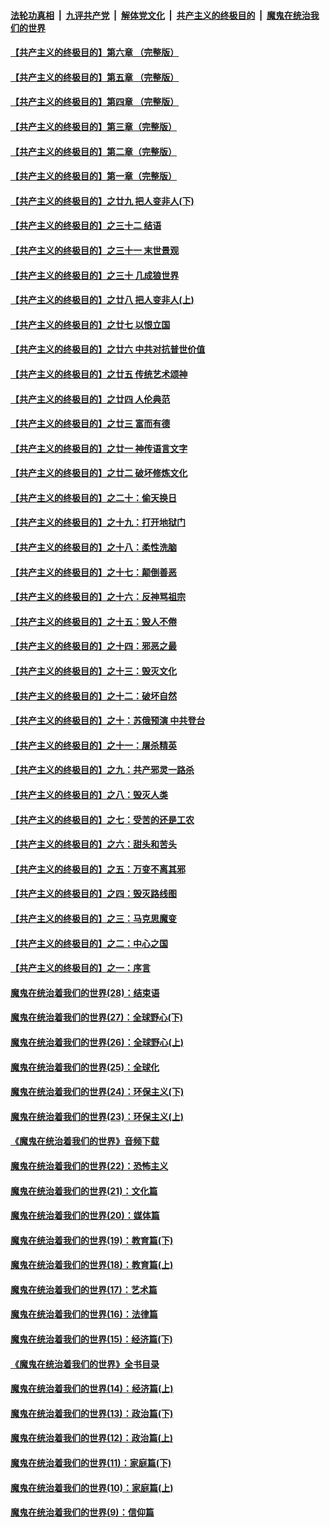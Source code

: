 ####  [法轮功真相](../../../../basic/blob/master/README.md?t=04211501) &nbsp;|&nbsp; [九评共产党](../../../../9ping.md/blob/master/README.md?t=04211501) &nbsp;|&nbsp; [解体党文化](../../../../jtdwh.md/blob/master/README.md?t=04211501)  &nbsp;|&nbsp; [共产主义的终极目的](../../../../gczydzjmd.md/blob/master/README.md?t=04211501) &nbsp;|&nbsp; [魔鬼在统治我们的世界](../../../../mgztzwmdsj.md/blob/master/README.md?t=04211501) 

#### [【共产主义的终极目的】第六章 （完整版）](../pages/nsc422/n11428913.md?t=04211501) 

#### [【共产主义的终极目的】第五章 （完整版）](../pages/nsc422/n11428912.md?t=04211501) 

#### [【共产主义的终极目的】第四章 （完整版）](../pages/nsc422/n11428907.md?t=04211501) 

#### [【共产主义的终极目的】第三章（完整版）](../pages/nsc422/n11428848.md?t=04211501) 

#### [【共产主义的终极目的】第二章（完整版）](../pages/nsc422/n11428831.md?t=04211501) 

#### [【共产主义的终极目的】第一章（完整版）](../pages/nsc422/n11417651.md?t=04211501) 

#### [【共产主义的终极目的】之廿九 把人变非人(下)](../pages/nsc422/n11344140.md?t=04211501) 

#### [【共产主义的终极目的】之三十二 结语](../pages/nsc422/n11360535.md?t=04211501) 

#### [【共产主义的终极目的】之三十一 末世景观](../pages/nsc422/n11351129.md?t=04211501) 

#### [【共产主义的终极目的】之三十 几成狼世界](../pages/nsc422/n11348280.md?t=04211501) 

#### [【共产主义的终极目的】之廿八 把人变非人(上)](../pages/nsc422/n11340492.md?t=04211501) 

#### [【共产主义的终极目的】之廿七 以恨立国](../pages/nsc422/n11336944.md?t=04211501) 

#### [【共产主义的终极目的】之廿六 中共对抗普世价值](../pages/nsc422/n11324785.md?t=04211501) 

#### [【共产主义的终极目的】之廿五 传统艺术颂神](../pages/nsc422/n11296396.md?t=04211501) 

#### [【共产主义的终极目的】之廿四 人伦典范](../pages/nsc422/n11296397.md?t=04211501) 

#### [【共产主义的终极目的】之廿三 富而有德](../pages/nsc422/n11283598.md?t=04211501) 

#### [【共产主义的终极目的】之廿一 神传语言文字](../pages/nsc422/n11263265.md?t=04211501) 

#### [【共产主义的终极目的】之廿二 破坏修炼文化](../pages/nsc422/n11245728.md?t=04211501) 

#### [【共产主义的终极目的】之二十：偷天换日](../pages/nsc422/n11238846.md?t=04211501) 

#### [【共产主义的终极目的】之十九：打开地狱门](../pages/nsc422/n11206376.md?t=04211501) 

#### [【共产主义的终极目的】之十八：柔性洗脑](../pages/nsc422/n11199994.md?t=04211501) 

#### [【共产主义的终极目的】之十七：颠倒善恶](../pages/nsc422/n11179782.md?t=04211501) 

#### [【共产主义的终极目的】之十六：反神骂祖宗](../pages/nsc422/n11166798.md?t=04211501) 

#### [【共产主义的终极目的】之十五：毁人不倦](../pages/nsc422/n11166792.md?t=04211501) 

#### [【共产主义的终极目的】之十四：邪恶之最](../pages/nsc422/n11150249.md?t=04211501) 

#### [【共产主义的终极目的】之十三：毁灭文化](../pages/nsc422/n11135227.md?t=04211501) 

#### [【共产主义的终极目的】之十二：破坏自然](../pages/nsc422/n11135214.md?t=04211501) 

#### [【共产主义的终极目的】之十：苏俄预演 中共登台](../pages/nsc422/n11118424.md?t=04211501) 

#### [【共产主义的终极目的】之十一：屠杀精英](../pages/nsc422/n11118442.md?t=04211501) 

#### [【共产主义的终极目的】之九：共产邪灵一路杀](../pages/nsc422/n11114139.md?t=04211501) 

#### [【共产主义的终极目的】之八：毁灭人类](../pages/nsc422/n11108503.md?t=04211501) 

#### [【共产主义的终极目的】之七：受苦的还是工农](../pages/nsc422/n11101809.md?t=04211501) 

#### [【共产主义的终极目的】之六：甜头和苦头](../pages/nsc422/n11096971.md?t=04211501) 

#### [【共产主义的终极目的】之五：万变不离其邪](../pages/nsc422/n11091285.md?t=04211501) 

#### [【共产主义的终极目的】之四：毁灭路线图](../pages/nsc422/n11086284.md?t=04211501) 

#### [【共产主义的终极目的】之三：马克思魔变](../pages/nsc422/n11061941.md?t=04211501) 

#### [【共产主义的终极目的】之二：中心之国](../pages/nsc422/n11047728.md?t=04211501) 

#### [【共产主义的终极目的】之一：序言](../pages/nsc422/n11086077.md?t=04211501) 

#### [魔鬼在统治着我们的世界(28)：结束语](../pages/nsc422/n10936246.md?t=04211501) 

#### [魔鬼在统治着我们的世界(27)：全球野心(下)](../pages/nsc422/n10928319.md?t=04211501) 

#### [魔鬼在统治着我们的世界(26)：全球野心(上)](../pages/nsc422/n10900318.md?t=04211501) 

#### [魔鬼在统治着我们的世界(25)：全球化](../pages/nsc422/n10788205.md?t=04211501) 

#### [魔鬼在统治着我们的世界(24)：环保主义(下)](../pages/nsc422/n10695307.md?t=04211501) 

#### [魔鬼在统治着我们的世界(23)：环保主义(上)](../pages/nsc422/n10688613.md?t=04211501) 

#### [《魔鬼在统治着我们的世界》音频下载](../pages/nsc422/n10635553.md?t=04211501) 

#### [魔鬼在统治着我们的世界(22)：恐怖主义](../pages/nsc422/n10614727.md?t=04211501) 

#### [魔鬼在统治着我们的世界(21)：文化篇](../pages/nsc422/n10597706.md?t=04211501) 

#### [魔鬼在统治着我们的世界(20)：媒体篇](../pages/nsc422/n10586579.md?t=04211501) 

#### [魔鬼在统治着我们的世界(19)：教育篇(下)](../pages/nsc422/n10564808.md?t=04211501) 

#### [魔鬼在统治着我们的世界(18)：教育篇(上)](../pages/nsc422/n10526970.md?t=04211501) 

#### [魔鬼在统治着我们的世界(17)：艺术篇](../pages/nsc422/n10499093.md?t=04211501) 

#### [魔鬼在统治着我们的世界(16)：法律篇](../pages/nsc422/n10485969.md?t=04211501) 

#### [魔鬼在统治着我们的世界(15)：经济篇(下)](../pages/nsc422/n10469975.md?t=04211501) 

#### [《魔鬼在统治着我们的世界》全书目录](../pages/nsc422/n10464261.md?t=04211501) 

#### [魔鬼在统治着我们的世界(14)：经济篇(上)](../pages/nsc422/n10457370.md?t=04211501) 

#### [魔鬼在统治着我们的世界(13)：政治篇(下)](../pages/nsc422/n10448270.md?t=04211501) 

#### [魔鬼在统治着我们的世界(12)：政治篇(上)](../pages/nsc422/n10444576.md?t=04211501) 

#### [魔鬼在统治着我们的世界(11)：家庭篇(下)](../pages/nsc422/n10440961.md?t=04211501) 

#### [魔鬼在统治着我们的世界(10)：家庭篇(上)](../pages/nsc422/n10435448.md?t=04211501) 

#### [魔鬼在统治着我们的世界(9)：信仰篇](../pages/nsc422/n10432159.md?t=04211501) 

